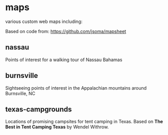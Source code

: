 # maps
 various custom web maps including:
 
Based on code from:
https://github.com/jsoma/mapsheet

## nassau
 Points of interest for a walking tour of Nassau Bahamas

## burnsville
 Sightseeing points of interest in the Appalachian mountains around Burnsville, NC
 
## texas-campgrounds
 Locations of promising campsites for tent camping in Texas. Based on **The Best in Tent Camping Texas** by Wendel Withrow.
 
